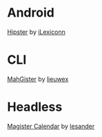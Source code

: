 Android
===
[Hipster](https://github.com/iLexiconn/Hipster) by [iLexiconn](https://github.com/iLexiconn)

CLI
===
[MahGister](https://github.com/lieuwex/MahGister) by [lieuwex](https://github.com/lieuwex)

Headless
===
[Magister Calendar](https://github.com/lesander/magister-calendar) by [lesander](https://github.com/lesander)
